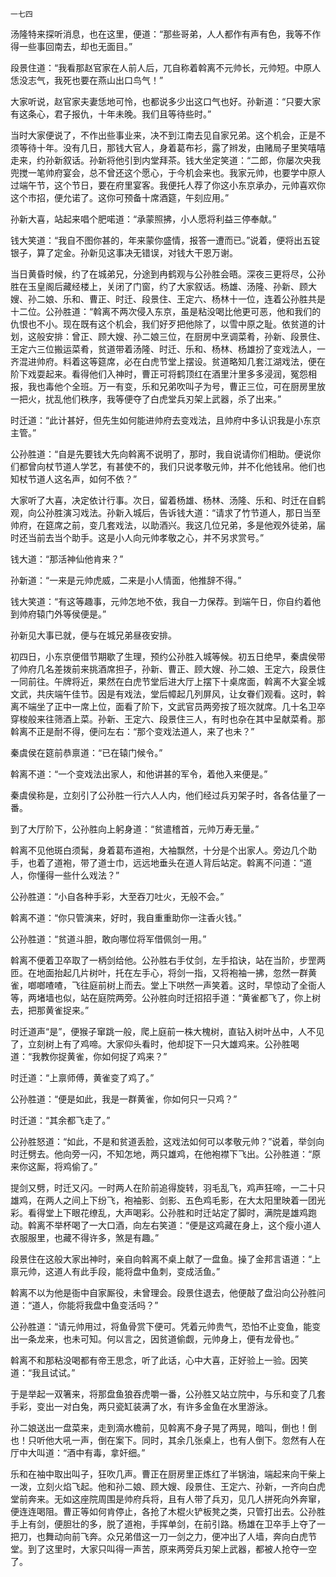     一七四 

   汤隆特来探听消息，也在这里，便道：“那些哥弟，人人都作有声有色，我等不作得一些事回南去，却也无面目。”

   段景住道：“我看那赵官家在人前人后，兀自称着斡离不元帅长，元帅短。中原人恁没志气，我死也要在燕山出口鸟气！”

   大家听说，赵官家夫妻恁地可怜，也都说多少出这口气也好。孙新道：“只要大家有这条心，君子报仇，十年未晚。我们且等待些时。”

   当时大家便说了，不作出些事业来，决不到江南去见自家兄弟。这个机会，正是不须等待十年。没有几日，那钱大官人，身着葛布衫，露了辫发，由赌局子里笑嘻嘻走来，约孙新叙话。孙新将他引到内堂拜茶。钱大坐定笑道：“二郎，你屡次央我兜搅一笔帅府宴会，总不曾还这个愿心，于今机会来也。我家元帅，也要学中原人过端午节，这个节日，要在府里宴客。我便托人荐了你这小东京承办，元帅喜欢你这个市招，便允诺了。这你可预备十席酒筵，午刻应用。”

   孙新大喜，站起来唱个肥喏道：“承蒙照拂，小人愿将利益三停奉献。”

   钱大笑道：“我自不图你甚的，年来蒙你盛情，报答一遭而已。”说着，便将出五锭银子，算了定金。孙新见这事决无错误，对钱大干恩万谢。

   当日黄昏时候，约了在城弟兄，分途到冉鹤观与公孙胜会晤。深夜三更将尽，公孙胜在玉皇阁后藏经楼上，关闭了门窗，约了大家叙话。杨雄、汤隆、孙新、顾大嫂、孙二娘、乐和、曹正、时迁、段景住、王定六、杨林十一位，连着公孙胜共是十二位。公孙胜道：“斡离不两次侵入东京，虽是粘没喝比他更可恶，他和我们的仇恨也不小。现在既有这个机会，我们好歹把他除了，以雪中原之耻。依贫道的计划，这般安排：曾正、顾大嫂、孙二娘三位，在厨房中烹调菜肴，孙新、段景住、王定六三位搬运菜肴，贫道带着汤隆、时迁、乐和、杨林、杨雄扮了变戏法人，一齐混进帅府。料着这等筵席，必在白虎节堂上摆设。贫道略知几套江湖戏法，便在阶下戏耍起来。看得他们入神时，曹正可将鹤顶红在酒里汁里多多浸润，冤怨相报，我也毒他个全班。万一有变，乐和兄弟吹叫子为号，曹正三位，可在厨房里放一把火，扰乱他们秩序，我等便夺了白虎堂兵刃架上武器，杀了出来。”

   时迁道：“此计甚好，但先生如何能进帅府去变戏法，且帅府中多认识我是小东京主管。”

   公孙胜道：“自是先要钱大先向斡离不说明了，那时，我自说请你们相助。便说你们都曾向杖节道人学艺，有甚使不的，我们只说孝敬元帅，并不化他钱帛。他们也知杖节道人这名声，如何不依？”

   大家听了大喜，决定依计行事。次日，留着杨雄、杨林、汤隆、乐和、时迁在自鹤观，向公孙胜演习戏法。孙新入城后，告诉钱大道：“请求了竹节道人，那日当至帅府，在筵席之前，变几套戏法，以助酒兴。我这几位兄弟，多是他观外徒弟，届时还当前去当个助手。这是小人向元帅孝敬之心，并不另求赏号。”

   钱大道：“那活神仙他肯来？”

   孙新道：“一来是元帅虎威，二来是小人情面，他推辞不得。”

   钱大笑道：“有这等趣事，元帅怎地不依，我自一力保荐。到端午日，你自约着他到帅府辕门外等侯便是。”

   孙新见大事已就，便与在城兄弟昼夜安排。

   初四日，小东京便借节期歇了生理，预约公孙胜入城等候。初五日绝早，秦虞侯带了帅府几名差拨前来挑酒席担子，孙新、曹正、顾大嫂、孙二娘、王定六，段景住一同前往。午牌将近，果然在白虎节堂后进大厅上摆下十桌席面，斡离不大宴全城文武，共庆端午佳节。因是有戏法，堂后幛起几列屏风，让女眷们观看。这时，斡离不端坐了正中一席上位，面看了阶下，文武官员两旁按了班次就席。几十名卫卒穿梭般来往筛酒上菜。孙新、王定六、段景住三人，有时也杂在其中呈献菜肴。那斡离不正是耐不得，便问左右：“那个变戏法道人，来了也未？”

   秦虞侯在筵前恭禀道：“已在辕门候令。”

   斡离不道：“一个变戏法出家人，和他讲甚的军令，着他入来便是。”

   秦虞侯称是，立刻引了公孙胜一行六人人内，他们经过兵刃架子时，各各估量了一番。

   到了大厅阶下，公孙胜向上躬身道：“贫遣稽首，元帅万寿无量。”

   斡离不见他斑白须髯，身着葛布道袍，大袖飘然，十分是个出家人。旁边几个助手，也着了道袍，带了道士巾，远远地垂头在道人背后站定。斡离不问道：“道人，你懂得一些什么戏法？”

   公孙胜道：“小自各种手彩，大至吞刀吐火，无般不会。”

   斡离不道：“你只管演来，好时，我自重重助你一注香火钱。”

   公孙胜道：“贫道斗胆，敢向哪位将军借佩剑一用。”

   斡离不便着卫卒取了一柄剑给他。公孙胜右手仗剑，左手掐诀，站在当阶，步罡两匝。在地面抬起几片树叶，托在左手心，将剑一指，又将袍袖一拂，忽然一群黄雀，啷啷喳喳，飞往庭前树上而去。堂上下哄然一声笑着。这时，早惊动了全衙人等，两堵墙也似，站在庭院两旁。公孙胜向时迁招招手道：“黄雀都飞了，你上树去，把那黄雀捉来。”

   时迁道声“是”，便猴子窜跳一般，爬上庭前一株大槐树，直钻入树叶丛中，人不见了，立刻树上有了鸡啼。大家仰头看时，他却捉下一只大雄鸡来。公孙胜喝道：“我教你捉黄雀，你如何捉了鸡来？”

   时迁道：“上禀师傅，黄雀变了鸡了。”

   公孙胜道：“便是如此，我是一群黄雀，你如何只一只鸡？”

   时迁道：“其余都飞走了。”

   公孙胜怒道：“如此，不是和贫道丢脸，这戏法如何可以孝敬元帅？”说着，举剑向时迁劈去。他向旁一闪，不知怎地，两只雄鸡，在他袍襟下飞出。公孙胜道：“原来你这厮，将鸡偷了。”

   提剑又劈，时迁又闪。一时两人在阶前追得旋转，羽毛乱飞，鸡声狂啼，一二十只雄鸡，在两人之间上下纷飞，袍袖影、剑影、五色鸡毛影，在大太阳里映着一团光彩。看得堂上下眼花缭乱，大声喝彩。公孙胜和时迁站定了脚时，满院是雄鸡跑动。斡离不举杯喝了一大口酒，向左右笑道：“便是这鸡藏在身上，这个瘦小道人衣服服里，也藏不得许多，煞是有趣。”

   段景住在这般大家出神时，亲自向斡离不桌上献了一盘鱼。操了金邦言语道：“上禀元帅，这道人有此手段，能将盘中鱼刺，变成活鱼。”

   斡离不以为他是衙中自家厮役，未曾理会。段景住退去，他便敲了盘沿向公孙胜问道：“道人，你能将我盘中鱼变活吗？”

   公孙胜道：“请元帅用过，将鱼骨赏下便可。凭着元帅贵气，恐怕不止变鱼，能变出一条龙来，也未可知。何以言之，因贫道偷觑，元帅身上，便有龙骨也。”

   斡离不和那粘没喝都有帝王思念，听了此话，心中大喜，正好验上一验。因笑道：“我且试试。”

   于是举起一双箸来，将那盘鱼狼吞虎嚼一番，公孙胜又站立院中，与乐和变了几套手彩，变出一对白兔，两只瓷缸装满了水，有许多金鱼在水里游泳。

   孙二娘送出一盘菜来，走到滴水檐前，见斡离不身子晃了两晃，暗叫，倒也！倒也！只听他大吼一声，倒在案下。同时，其余几张桌上，也有人倒下。忽然有人在厅中大叫道：“酒中有毒，拿奸细。”

   乐和在袖中取出叫子，狂吹几声。曹正在厨房里正炼红了半锅油，端起来向干柴上一泼，立刻火焰飞起。他和孙二娘、顾大嫂、段景住、王定六、孙新，一齐向白虎堂前奔来。无如这座院周围是帅府兵将，且有人带了兵刃，见几人拼死向外奔窜，便连连喝阻。曹正等如何肯停止，各抢了木棍火铲板凳之类，只管打出去。公孙胜手上有剑，便胆壮的多，脱了道袍，手挥单剑，在前引路。杨雄在卫卒手上夺了一把刀，也舞动向前飞奔。众兄弟借这一刀一剑之力，便冲出了人墙，奔向白虎节堂。到了这里时，大家只叫得一声苦，原来两旁兵刃架上武器，都被人抢夺一空了。

